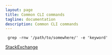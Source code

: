 ```yaml
---
layout: page
title: Common CLI commands
tagline: documentation
description: Common CLI commands
---
```




```
 grep -rnw '/path/to/somewhere/' -e 'keyword'

 ```

 [StackExchange](https://stackexchange.com)
